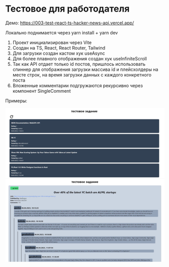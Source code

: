 # Тестовое для работодателя

Демо: https://003-test-react-ts-hacker-news-api.vercel.app/

Локально поднимается через yarn install + yarn dev

1. Проект инициализирован через Vite
2. Создан на TS, React, React Router, Tailwind
3. Для загрузки создан кастом хук useAsync
4. Для более плавного отображения создан хук useInfiniteScroll
5. Так как API отдает только id постов, пришлось использовать спиннер для отображения загрузки массива id и плейсхолдеры на месте строк, на время загрузки данных с каждого конкретного поста
6. Вложенные комментарии подгружаются рекурсивно через компонент SingleComment

Примеры:

![alt text](./screenshots/screen1.jpg)
![alt text](./screenshots/screen2.jpg)
